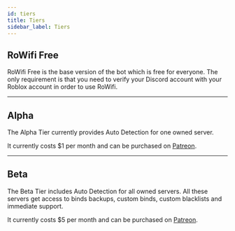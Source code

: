 ```yaml
---
id: tiers
title: Tiers
sidebar_label: Tiers
---
```


## RoWifi Free

RoWifi Free is the base version of the bot which is free for everyone. The only requirement is that you need to verify your Discord account with your Roblox account in order to use RoWifi.
___

## Alpha

The Alpha Tier currently provides Auto Detection for one owned server.

It currently costs $1 per month and can be purchased on [Patreon](https://www.patreon.com/join/rowifi/checkout?rid=4014582).
___

## Beta

The Beta Tier includes Auto Detection for all owned servers. All these servers get access to binds backups, custom binds, custom blacklists and immediate support.

It currently costs $5 per month and can be purchased on [Patreon](https://www.patreon.com/join/rowifi/checkout?rid=4656839).
